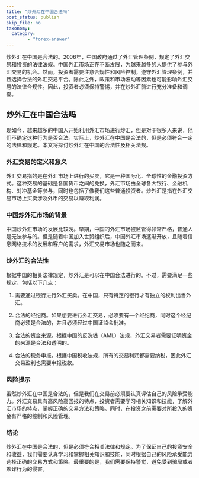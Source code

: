 ```yaml
---
title: "炒外汇在中国合法吗"
post_status: publish
skip_file: no
taxonomy:
  category:
        - "forex-answer"
---
```


炒外汇在中国是合法的。2006年，中国政府通过了外汇管理条例，规定了外汇交易和投资的法律法规。中国外汇市场正在不断发展，为越来越多的人提供了参与外汇交易的机会。然而，投资者需要注意合规性和风险控制，遵守外汇管理条例，并且选择合法的外汇交易平台。除此之外，政策和市场波动等因素也可能影响外汇交易的法律合规性。因此，投资者必须保持警惕，并在炒外汇前进行充分准备和调查。

## 炒外汇在中国合法吗

现如今，越来越多的中国人开始利用外汇市场进行炒汇，但是对于很多人来说，他们不确定这种行为是否合法。实际上，炒外汇在中国是合法的，但是必须符合一定的法律和规定。本文将探讨炒外汇在中国的合法性及相关法规。

### 外汇交易的定义和意义

外汇交易指的是在外汇市场上进行的买卖，它是一种国际化、全球性的金融投资方式。这种交易的基础是各国货币之间的兑换，外汇市场由全球各大银行、金融机构、对冲基金等参与，同时也包括了像我们这些普通投资者。炒外汇是指在外汇交易市场上买卖涉及外币的交易以赚取利润。

### 中国炒外汇市场的背景

中国炒外汇市场的发展比较晚。早期，中国的外汇市场被监管得非常严格，普通人是无法参与的。但是随着中国加入世贸组织后，中国外汇市场逐渐开放，且随着信息网络技术的发展和客户的需求，外汇交易市场也随之而来。

### 炒外汇的合法性

根据中国的相关法律规定，炒外汇是可以在中国合法进行的。不过，需要满足一些规定，包括以下几点：

1. 需要通过银行进行外汇买卖。在中国，只有特定的银行才有独立的权利出售外汇。

2. 合法的经纪商。如果想要进行外汇交易，必须要有一个经纪商，同时这个经纪商必须是合法的，并且必须经过中国证监会批准。

3. 合法的资金来源。根据中国的反洗钱（AML）法规，外汇交易者需要证明资金的来源是合法和透明的。

4. 合法的税务申报。根据中国税收法规，所有的交易利润都需要纳税，因此外汇交易盈利也需要申报税款。

### 风险提示

虽然炒外汇在中国是合法的，但是我们在交易前必须要认真评估自己的风险承受能力。外汇交易具有高风险高回报的特点，投资者需要学习相关知识和技能，了解外汇市场的特点，掌握正确的交易方法和策略。同时，在投资之前需要对所投入的资金有严格的控制和风险管理。

### 结论

炒外汇在中国是合法的，但是必须符合相关法律和规定。为了保证自己的投资安全和收益，我们需要认真学习和掌握相关知识和技能，同时根据自己的风险承受能力选择正确的交易方式和策略。最重要的是，我们需要保持警觉，避免受到骗局或者欺诈行为的侵害。 
